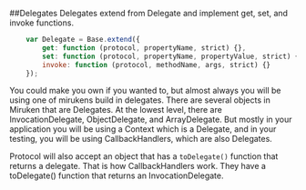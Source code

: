 ##Delegates
Delegates extend from Delegate and implement get, set, and invoke functions.

```JavaScript
    var Delegate = Base.extend({
        get: function (protocol, propertyName, strict) {},
        set: function (protocol, propertyName, propertyValue, strict) {},
        invoke: function (protocol, methodName, args, strict) {}
    });
```

You could make you own if you wanted to, but almost always you will be using
one of mirukens build in delegates. There are several objects in Miruken
that are Delegates.  At the lowest level, there are InvocationDelegate, ObjectDelegate, and
ArrayDelegate. But mostly in your application you will be using a Context which is a Delegate,
and in your testing, you will be using CallbackHandlers, which are also Delegates.

Protocol will also accept an object that has a `toDelegate()` function that returns a delegate.
That is how CallbackHandlers work. They have a toDelegate() function that returns an
InvocationDelegate.